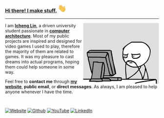 <h3>
    <a href="https://ichenglin.net">Hi there! I make stuff.</a>
    <a href="https://ichenglin.net"><img src="https://raw.githubusercontent.com/ichenglin/ichenglin/main/assets/waving_hand.gif" width="28px" alt="Waving Hand"></a>
</h3>

---

<a href="https://ichenglin.net" target="_blank">
    <img align="right" width="248px" height="200px" src="https://raw.githubusercontent.com/ichenglin/ichenglin/main/assets/frustrated_programmer.gif" alt="Frustrated Programmer">
</a>

I am **[Icheng Lin](https://github.com/ichenglin)**, a driven university student passionate in **[computer architecture](https://en.wikipedia.org/wiki/Computer_architecture)**.
Most of my public projects are inspired and designed for video games I used to play, therefore the majority of them are related to games.
It was my pleasure to cast dreams into actual programs, hoping them could help someone in some way.

Feel free to **contact me** through **[my website](https://ichenglin.net/)**, **public email**, or **direct messages**.
As always, I am pleased to help anyone whenever I have the time.

<br>

<a href="https://ichenglin.net"                 target="_blank"><img src="https://img.shields.io/badge/Website-ichenglin.net-red?style=appveyor&logo=icloud&logoColor=whitesmoke"      alt="Website" ></a>
<a href="https://github.com/ichenglin"          target="_blank"><img src="https://img.shields.io/badge/Github-ichenglin-yellow?style=appveyor&logo=github&logoColor=whitesmoke"        alt="Github"  ></a>
<a href="https://www.youtube.com/@ichenglin"    target="_blank"><img src="https://img.shields.io/badge/YouTube-ichenglin-brightgreen?style=appveyor&logo=youtube&logoColor=whitesmoke" alt="YouTube" ></a>
<a href="https://www.linkedin.com/in/ichenglin" target="_blank"><img src="https://img.shields.io/badge/LinkedIn-ichenglin-blue?style=appveyor&logo=linkedin&logoColor=whitesmoke"      alt="LinkedIn"></a>